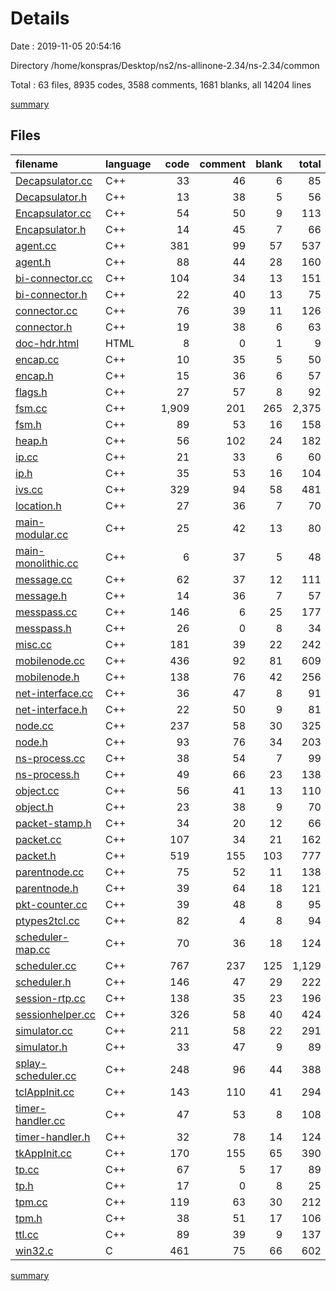 # Details

Date : 2019-11-05 20:54:16

Directory /home/konspras/Desktop/ns2/ns-allinone-2.34/ns-2.34/common

Total : 63 files,  8935 codes, 3588 comments, 1681 blanks, all 14204 lines

[summary](results.md)

## Files
| filename | language | code | comment | blank | total |
| :--- | :--- | ---: | ---: | ---: | ---: |
| [Decapsulator.cc](file:///home/konspras/Desktop/ns2/ns-allinone-2.34/ns-2.34/common/Decapsulator.cc) | C++ | 33 | 46 | 6 | 85 |
| [Decapsulator.h](file:///home/konspras/Desktop/ns2/ns-allinone-2.34/ns-2.34/common/Decapsulator.h) | C++ | 13 | 38 | 5 | 56 |
| [Encapsulator.cc](file:///home/konspras/Desktop/ns2/ns-allinone-2.34/ns-2.34/common/Encapsulator.cc) | C++ | 54 | 50 | 9 | 113 |
| [Encapsulator.h](file:///home/konspras/Desktop/ns2/ns-allinone-2.34/ns-2.34/common/Encapsulator.h) | C++ | 14 | 45 | 7 | 66 |
| [agent.cc](file:///home/konspras/Desktop/ns2/ns-allinone-2.34/ns-2.34/common/agent.cc) | C++ | 381 | 99 | 57 | 537 |
| [agent.h](file:///home/konspras/Desktop/ns2/ns-allinone-2.34/ns-2.34/common/agent.h) | C++ | 88 | 44 | 28 | 160 |
| [bi-connector.cc](file:///home/konspras/Desktop/ns2/ns-allinone-2.34/ns-2.34/common/bi-connector.cc) | C++ | 104 | 34 | 13 | 151 |
| [bi-connector.h](file:///home/konspras/Desktop/ns2/ns-allinone-2.34/ns-2.34/common/bi-connector.h) | C++ | 22 | 40 | 13 | 75 |
| [connector.cc](file:///home/konspras/Desktop/ns2/ns-allinone-2.34/ns-2.34/common/connector.cc) | C++ | 76 | 39 | 11 | 126 |
| [connector.h](file:///home/konspras/Desktop/ns2/ns-allinone-2.34/ns-2.34/common/connector.h) | C++ | 19 | 38 | 6 | 63 |
| [doc-hdr.html](file:///home/konspras/Desktop/ns2/ns-allinone-2.34/ns-2.34/common/doc-hdr.html) | HTML | 8 | 0 | 1 | 9 |
| [encap.cc](file:///home/konspras/Desktop/ns2/ns-allinone-2.34/ns-2.34/common/encap.cc) | C++ | 10 | 35 | 5 | 50 |
| [encap.h](file:///home/konspras/Desktop/ns2/ns-allinone-2.34/ns-2.34/common/encap.h) | C++ | 15 | 36 | 6 | 57 |
| [flags.h](file:///home/konspras/Desktop/ns2/ns-allinone-2.34/ns-2.34/common/flags.h) | C++ | 27 | 57 | 8 | 92 |
| [fsm.cc](file:///home/konspras/Desktop/ns2/ns-allinone-2.34/ns-2.34/common/fsm.cc) | C++ | 1,909 | 201 | 265 | 2,375 |
| [fsm.h](file:///home/konspras/Desktop/ns2/ns-allinone-2.34/ns-2.34/common/fsm.h) | C++ | 89 | 53 | 16 | 158 |
| [heap.h](file:///home/konspras/Desktop/ns2/ns-allinone-2.34/ns-2.34/common/heap.h) | C++ | 56 | 102 | 24 | 182 |
| [ip.cc](file:///home/konspras/Desktop/ns2/ns-allinone-2.34/ns-2.34/common/ip.cc) | C++ | 21 | 33 | 6 | 60 |
| [ip.h](file:///home/konspras/Desktop/ns2/ns-allinone-2.34/ns-2.34/common/ip.h) | C++ | 35 | 53 | 16 | 104 |
| [ivs.cc](file:///home/konspras/Desktop/ns2/ns-allinone-2.34/ns-2.34/common/ivs.cc) | C++ | 329 | 94 | 58 | 481 |
| [location.h](file:///home/konspras/Desktop/ns2/ns-allinone-2.34/ns-2.34/common/location.h) | C++ | 27 | 36 | 7 | 70 |
| [main-modular.cc](file:///home/konspras/Desktop/ns2/ns-allinone-2.34/ns-2.34/common/main-modular.cc) | C++ | 25 | 42 | 13 | 80 |
| [main-monolithic.cc](file:///home/konspras/Desktop/ns2/ns-allinone-2.34/ns-2.34/common/main-monolithic.cc) | C++ | 6 | 37 | 5 | 48 |
| [message.cc](file:///home/konspras/Desktop/ns2/ns-allinone-2.34/ns-2.34/common/message.cc) | C++ | 62 | 37 | 12 | 111 |
| [message.h](file:///home/konspras/Desktop/ns2/ns-allinone-2.34/ns-2.34/common/message.h) | C++ | 14 | 36 | 7 | 57 |
| [messpass.cc](file:///home/konspras/Desktop/ns2/ns-allinone-2.34/ns-2.34/common/messpass.cc) | C++ | 146 | 6 | 25 | 177 |
| [messpass.h](file:///home/konspras/Desktop/ns2/ns-allinone-2.34/ns-2.34/common/messpass.h) | C++ | 26 | 0 | 8 | 34 |
| [misc.cc](file:///home/konspras/Desktop/ns2/ns-allinone-2.34/ns-2.34/common/misc.cc) | C++ | 181 | 39 | 22 | 242 |
| [mobilenode.cc](file:///home/konspras/Desktop/ns2/ns-allinone-2.34/ns-2.34/common/mobilenode.cc) | C++ | 436 | 92 | 81 | 609 |
| [mobilenode.h](file:///home/konspras/Desktop/ns2/ns-allinone-2.34/ns-2.34/common/mobilenode.h) | C++ | 138 | 76 | 42 | 256 |
| [net-interface.cc](file:///home/konspras/Desktop/ns2/ns-allinone-2.34/ns-2.34/common/net-interface.cc) | C++ | 36 | 47 | 8 | 91 |
| [net-interface.h](file:///home/konspras/Desktop/ns2/ns-allinone-2.34/ns-2.34/common/net-interface.h) | C++ | 22 | 50 | 9 | 81 |
| [node.cc](file:///home/konspras/Desktop/ns2/ns-allinone-2.34/ns-2.34/common/node.cc) | C++ | 237 | 58 | 30 | 325 |
| [node.h](file:///home/konspras/Desktop/ns2/ns-allinone-2.34/ns-2.34/common/node.h) | C++ | 93 | 76 | 34 | 203 |
| [ns-process.cc](file:///home/konspras/Desktop/ns2/ns-allinone-2.34/ns-2.34/common/ns-process.cc) | C++ | 38 | 54 | 7 | 99 |
| [ns-process.h](file:///home/konspras/Desktop/ns2/ns-allinone-2.34/ns-2.34/common/ns-process.h) | C++ | 49 | 66 | 23 | 138 |
| [object.cc](file:///home/konspras/Desktop/ns2/ns-allinone-2.34/ns-2.34/common/object.cc) | C++ | 56 | 41 | 13 | 110 |
| [object.h](file:///home/konspras/Desktop/ns2/ns-allinone-2.34/ns-2.34/common/object.h) | C++ | 23 | 38 | 9 | 70 |
| [packet-stamp.h](file:///home/konspras/Desktop/ns2/ns-allinone-2.34/ns-2.34/common/packet-stamp.h) | C++ | 34 | 20 | 12 | 66 |
| [packet.cc](file:///home/konspras/Desktop/ns2/ns-allinone-2.34/ns-2.34/common/packet.cc) | C++ | 107 | 34 | 21 | 162 |
| [packet.h](file:///home/konspras/Desktop/ns2/ns-allinone-2.34/ns-2.34/common/packet.h) | C++ | 519 | 155 | 103 | 777 |
| [parentnode.cc](file:///home/konspras/Desktop/ns2/ns-allinone-2.34/ns-2.34/common/parentnode.cc) | C++ | 75 | 52 | 11 | 138 |
| [parentnode.h](file:///home/konspras/Desktop/ns2/ns-allinone-2.34/ns-2.34/common/parentnode.h) | C++ | 39 | 64 | 18 | 121 |
| [pkt-counter.cc](file:///home/konspras/Desktop/ns2/ns-allinone-2.34/ns-2.34/common/pkt-counter.cc) | C++ | 39 | 48 | 8 | 95 |
| [ptypes2tcl.cc](file:///home/konspras/Desktop/ns2/ns-allinone-2.34/ns-2.34/common/ptypes2tcl.cc) | C++ | 82 | 4 | 8 | 94 |
| [scheduler-map.cc](file:///home/konspras/Desktop/ns2/ns-allinone-2.34/ns-2.34/common/scheduler-map.cc) | C++ | 70 | 36 | 18 | 124 |
| [scheduler.cc](file:///home/konspras/Desktop/ns2/ns-allinone-2.34/ns-2.34/common/scheduler.cc) | C++ | 767 | 237 | 125 | 1,129 |
| [scheduler.h](file:///home/konspras/Desktop/ns2/ns-allinone-2.34/ns-2.34/common/scheduler.h) | C++ | 146 | 47 | 29 | 222 |
| [session-rtp.cc](file:///home/konspras/Desktop/ns2/ns-allinone-2.34/ns-2.34/common/session-rtp.cc) | C++ | 138 | 35 | 23 | 196 |
| [sessionhelper.cc](file:///home/konspras/Desktop/ns2/ns-allinone-2.34/ns-2.34/common/sessionhelper.cc) | C++ | 326 | 58 | 40 | 424 |
| [simulator.cc](file:///home/konspras/Desktop/ns2/ns-allinone-2.34/ns-2.34/common/simulator.cc) | C++ | 211 | 58 | 22 | 291 |
| [simulator.h](file:///home/konspras/Desktop/ns2/ns-allinone-2.34/ns-2.34/common/simulator.h) | C++ | 33 | 47 | 9 | 89 |
| [splay-scheduler.cc](file:///home/konspras/Desktop/ns2/ns-allinone-2.34/ns-2.34/common/splay-scheduler.cc) | C++ | 248 | 96 | 44 | 388 |
| [tclAppInit.cc](file:///home/konspras/Desktop/ns2/ns-allinone-2.34/ns-2.34/common/tclAppInit.cc) | C++ | 143 | 110 | 41 | 294 |
| [timer-handler.cc](file:///home/konspras/Desktop/ns2/ns-allinone-2.34/ns-2.34/common/timer-handler.cc) | C++ | 47 | 53 | 8 | 108 |
| [timer-handler.h](file:///home/konspras/Desktop/ns2/ns-allinone-2.34/ns-2.34/common/timer-handler.h) | C++ | 32 | 78 | 14 | 124 |
| [tkAppInit.cc](file:///home/konspras/Desktop/ns2/ns-allinone-2.34/ns-2.34/common/tkAppInit.cc) | C++ | 170 | 155 | 65 | 390 |
| [tp.cc](file:///home/konspras/Desktop/ns2/ns-allinone-2.34/ns-2.34/common/tp.cc) | C++ | 67 | 5 | 17 | 89 |
| [tp.h](file:///home/konspras/Desktop/ns2/ns-allinone-2.34/ns-2.34/common/tp.h) | C++ | 17 | 0 | 8 | 25 |
| [tpm.cc](file:///home/konspras/Desktop/ns2/ns-allinone-2.34/ns-2.34/common/tpm.cc) | C++ | 119 | 63 | 30 | 212 |
| [tpm.h](file:///home/konspras/Desktop/ns2/ns-allinone-2.34/ns-2.34/common/tpm.h) | C++ | 38 | 51 | 17 | 106 |
| [ttl.cc](file:///home/konspras/Desktop/ns2/ns-allinone-2.34/ns-2.34/common/ttl.cc) | C++ | 89 | 39 | 9 | 137 |
| [win32.c](file:///home/konspras/Desktop/ns2/ns-allinone-2.34/ns-2.34/common/win32.c) | C | 461 | 75 | 66 | 602 |

[summary](results.md)